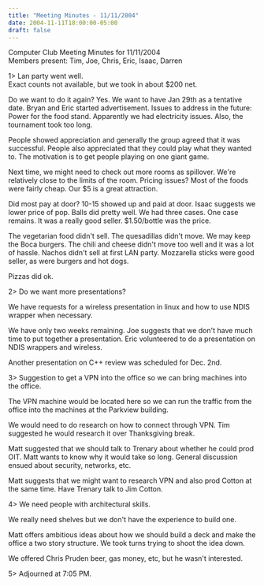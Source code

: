 ```yaml
---
title: "Meeting Minutes - 11/11/2004"
date: 2004-11-11T18:00:00-05:00
draft: false
---
```


Computer Club Meeting Minutes for 11/11/2004<br>
Members present: Tim, Joe, Chris, Eric, Isaac, Darren<p>

1> Lan party went well.<br>
Exact counts not available, but we took in about $200 net.<p>

Do we want to do it again?  Yes.  We want to have Jan 29th as a tentative date.
Bryan and Eric started advertisement.  Issues to address in the future: Power
for the food stand.  Apparently we had electricity issues.  Also, the
tournament took too long.  <p>

People showed appreciation and generally the group agreed that it was
successful.  People also appreciated that they could play what they wanted to.
The motivation is to get people playing on one giant game.<p>

Next time, we might need to check out more rooms as spillover.  We're
relatively close to the limits of the room.  Pricing issues?  Most of the foods
were fairly cheap.  Our $5 is a great attraction. <p> 

Did most pay at door?  10-15 showed up and paid at door.  Isaac suggests we
lower price of pop.  Balls did pretty well.  We had three cases.  One case
remains.  It was a really good seller.  $1.50/bottle was the price.<p>

The vegetarian food didn't sell.  The quesadillas didn't move.  We may keep the
Boca burgers.  The chili and cheese didn't move too well and it was a lot of
hassle.  Nachos didn't sell at first LAN party.  Mozzarella sticks were good
seller, as were burgers and hot dogs.  <p>

Pizzas did ok.  <p>

2> Do we want more presentations?<br>

We have requests for a wireless presentation in linux and how to use NDIS
wrapper when necessary.<p>

We have only two weeks remaining.  Joe suggests that we don't have much time to
put together a presentation.  Eric volunteered to do a presentation on NDIS
wrappers and wireless.<p>

Another presentation on C++ review was scheduled for Dec. 2nd.<p>

3> Suggestion to get a VPN into the office so we can bring machines into the
office.<br>

The VPN machine would be located here so we can run the traffic from the office
into the machines at the Parkview building.  <p>

We would need to do research on how to connect through VPN.  Tim suggested he
would research it over Thanksgiving break.<p>

Matt suggested that we should talk to Trenary about whether he could prod OIT.
Matt wants to know why it would take so long.  General discussion ensued about
security, networks, etc.<p>

Matt suggests that we might want to research VPN and also prod Cotton at the
same time.  Have Trenary talk to Jim Cotton.<p>

4> We need people with architectural skills.<br>

We really need shelves but we don't have the experience to build one.<p>  

Matt offers ambitious ideas about how we should build a deck and make the
office a two story structure.  We took turns trying to shoot the idea down.<p>

We offered Chris Pruden beer, gas money, etc, but he wasn't interested.<p>

5> Adjourned at 7:05 PM.<p>

